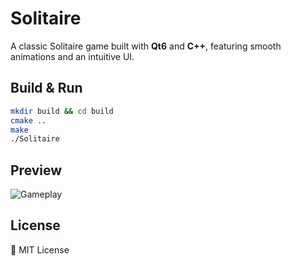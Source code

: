 # **Solitaire** 

A classic Solitaire game built with **Qt6** and **C++**, featuring smooth animations and an intuitive UI.  

## Build & Run  
```bash
mkdir build && cd build
cmake ..
make
./Solitaire
```

## Preview  
![Gameplay](gameplay.gif)

## License  
📜 MIT License 
